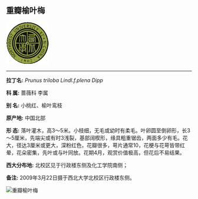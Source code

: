 ## 重瓣榆叶梅

![西北大学校园网络植物志](JPG/nwu.gif)

---

**拉丁名:**  _Prunus triloba Lindl.f.plena Dipp_

**科 属:** 蔷薇科 李属

**别 名:** 小桃红、榆叶鸾枝

**原产地:** 中国北部

**形  态:** 落叶灌木，高3～5米。小枝细，无毛或幼时有柔毛。叶卵圆至倒卵形，长3～5厘米，先端尖或有时3浅裂，基部阔楔形，缘具粗重锯齿，两面多少有毛。花大，径达3厘米或更大，深粉红色，花瓣很多，萼片通常10，花梗与花萼皆带红晕，花朵密集，先叶或与叶同放。花期4月，观赏价值极高，但花后不易结果。

**西大分布地:** 北校区见于行政楼东侧及化工学院南侧；　　

**备注:** 2009年3月22日摄于西北大学北校区行政楼东侧。

![重瓣榆叶梅]() 


